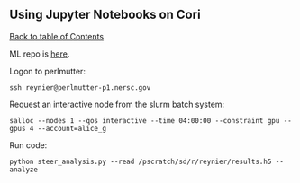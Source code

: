 ## Using Jupyter Notebooks  on Cori
[Back to table of Contents](../README.md)

ML repo is [here](https://github.com/jdmulligan/ml-hadronization).

Logon to perlmutter:

```
ssh reynier@perlmutter-p1.nersc.gov
```

Request an interactive node from the slurm batch system:

```
salloc --nodes 1 --qos interactive --time 04:00:00 --constraint gpu --gpus 4 --account=alice_g
```

Run code:
```
python steer_analysis.py --read /pscratch/sd/r/reynier/results.h5 --analyze
```